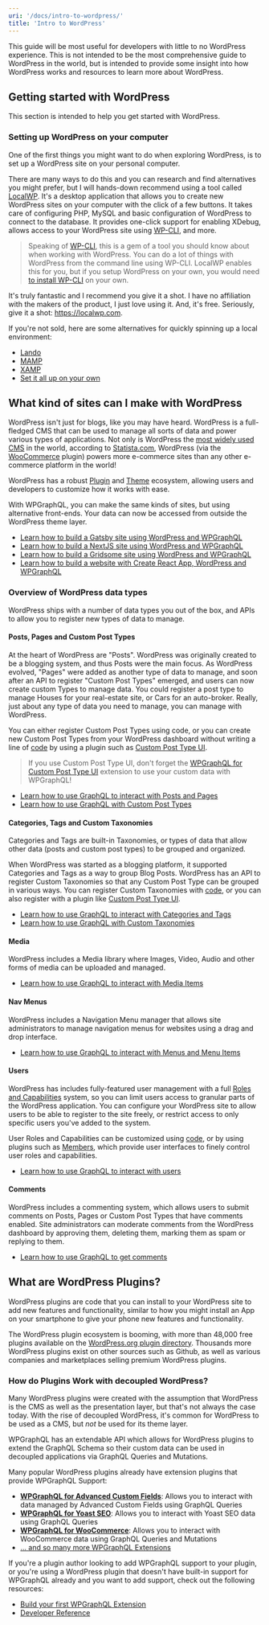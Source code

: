 ```yaml
---
uri: '/docs/intro-to-wordpress/'
title: 'Intro to WordPress'
---
```


This guide will be most useful for developers with little to no WordPress experience. This is not intended to be the most comprehensive guide to WordPress in the world, but is intended to provide some insight into how WordPress works and resources to learn more about WordPress.

## Getting started with WordPress

This section is intended to help you get started with WordPress.

### Setting up WordPress on your computer

One of the first things you might want to do when exploring WordPress, is to set up a WordPress site on your personal computer.

There are many ways to do this and you can research and find alternatives you might prefer, but I will hands-down recommend using a tool called [LocalWP](https://localwp.com/). It's a desktop application that allows you to create new WordPress sites on your computer with the click of a few buttons. It takes care of configuring PHP, MySQL and basic configuration of WordPress to connect to the database. It provides one-click support for enabling XDebug, allows access to your WordPress site using [WP-CLI](https://wp-cli.org/), and more.

> Speaking of [WP-CLI](https://wp-cli.org/), this is a gem of a tool you should know about when working with WordPress. You can do a lot of things with WordPress from the command line using WP-CLI. LocalWP enables this for you, but if you setup WordPress on your own, you would need [to install WP-CLI](https://wp-cli.org/#installing) on your own.

It's truly fantastic and I recommend you give it a shot. I have no affiliation with the makers of the product, I just love using it. And, it's free. Seriously, give it a shot: https://localwp.com.

If you're not sold, here are some alternatives for quickly spinning up a local environment:

- [Lando](https://docs.lando.dev/config/wordpress.html)
- [MAMP](https://codex.wordpress.org/Installing_WordPress_Locally_on_Your_Mac_With_MAMP)
- [XAMP](https://themeisle.com/blog/install-xampp-and-wordpress-locally/)
- [Set it all up on your own](https://coolestguidesontheplanet.com/fastest-way-to-install-wordpress-on-osx-10-6/)

## What kind of sites can I make with WordPress

WordPress isn't just for blogs, like you may have heard. WordPress is a full-fledged CMS that can be used to manage all sorts of data and power various types of applications. Not only is WordPress the [most widely used CMS](https://w3techs.com/technologies/history_overview/content_management) in the world, according to [Statista.com](https://www.statista.com/statistics/710207/worldwide-ecommerce-platforms-market-share/#:~:text=WooCommerce%20was%20the%20worldwide%20leading,market%20share%20of%2028.24%20percent.), WordPress (via the [WooCommerce](https://woocommerce.com/) plugin) powers more e-commerce sites than any other e-commerce platform in the world!

WordPress has a robust [Plugin](https://wordpress.org/plugins/) and [Theme](https://wordpress.org/theme) ecosystem, allowing users and developers to customize how it works with ease.

With WPGraphQL, you can make the same kinds of sites, but using alternative front-ends. Your data can now be accessed from outside the WordPress theme layer.

- [Learn how to build a Gatsby site using WordPress and WPGraphQL](https://codeytek.com/using-gatsby-source-wordpress-experimental-to-create-gatsby-site/)
- [Learn how to build a NextJS site using WordPress and WPGraphQL](https://dev.to/kendalmintcode/configuring-wordpress-as-a-headless-cms-with-next-js-3p1o)
- [Learn how to build a Gridsome site using WordPress and WPGraphQL](https://cunisinc.com/creating-websites-fast-with-vue-js-and-gridsome/)
- [Learn how to build a website with Create React App, WordPress and WPGraphQL](/2019/01/10/build-an-app-using-react-and-the-graphql-plugin-for-wordpress-in-15mins/)

### Overview of WordPress data types

WordPress ships with a number of data types you out of the box, and APIs to allow you to register new types of data to manage.

#### Posts, Pages and Custom Post Types

At the heart of WordPress are "Posts". WordPress was originally created to be a blogging system, and thus Posts were the main focus. As WordPress evolved, "Pages" were added as another type of data to manage, and soon after an API to register "Custom Post Types" emerged, and users can now create custom Types to manage data. You could register a post type to manage Houses for your real-estate site, or Cars for an auto-broker. Really, just about any type of data you need to manage, you can manage with WordPress.

You can either register Custom Post Types using code, or you can create new Custom Post Types from your WordPress dashboard without writing a line of [code](https://developer.wordpress.org/reference/functions/register_post_type/) by using a plugin such as [Custom Post Type UI](https://wordpress.org/plugins/custom-post-type-ui/).

> If you use Custom Post Type UI, don't forget the [WPGraphQL for Custom Post Type UI](https://github.com/wp-graphql/wp-graphql-custom-post-type-ui) extension to use your custom data with WPGraphQL!

- [Learn how to use GraphQL to interact with Posts and Pages](/docs/posts-and-pages/)
- [Learn how to use GraphQL with Custom Post Types](/docs/custom-post-types/)

#### Categories, Tags and Custom Taxonomies

Categories and Tags are built-in Taxonomies, or types of data that allow other data (posts and custom post types) to be grouped and organized.

When WordPress was started as a blogging platform, it supported Categories and Tags as a way to group Blog Posts. WordPress has an API to register Custom Taxonomies so that any Custom Post Type can be grouped in various ways. You can register Custom Taxonomies with [code](https://developer.wordpress.org/reference/functions/register_taxonomy/), or you can also register with a plugin like [Custom Post Type UI](https://wordpress.org/plugins/custom-post-type-ui/).

- [Learn how to use GraphQL to interact with Categories and Tags](/docs/categories-and-tags/)
- [Learn how to use GraphQL with Custom Taxonomies](/docs/custom-taxonomies/)

#### Media

WordPress includes a Media library where Images, Video, Audio and other forms of media can be uploaded and managed.

- [Learn how to use GraphQL to interact with Media Items](/docs/media/)

#### Nav Menus

WordPress includes a Navigation Menu manager that allows site administrators to manage navigation menus for websites using a drag and drop interface.

- [Learn how to use GraphQL to interact with Menus and Menu Items](/docs/menus/)

#### Users

WordPress has includes fully-featured user management with a full [Roles and Capabilities](https://wordpress.org/support/article/roles-and-capabilities/) system, so you can limit users access to granular parts of the WordPress application. You can configure your WordPress site to allow users to be able to register to the site freely, or restrict access to only specific users you've added to the system.

User Roles and Capabilities can be customized using [code](https://developer.wordpress.org/reference/functions/add_role/), or by using plugins such as [Members](https://wordpress.org/plugins/members/), which provide user interfaces to finely control user roles and capabilities.

- [Learn how to use GraphQL to interact with users](/docs/users/)

#### Comments

WordPress includes a commenting system, which allows users to submit comments on Posts, Pages or Custom Post Types that have comments enabled. Site administrators can moderate comments from the WordPress dashboard by approving them, deleting them, marking them as spam or replying to them.

- [Learn how to use GraphQL to get comments](/docs/comments/)

## What are WordPress Plugins?

WordPress plugins are code that you can install to your WordPress site to add new features and functionality, similar to how you might install an App on your smartphone to give your phone new features and functionality.

The WordPress plugin ecosystem is booming, with more than 48,000 free plugins available on the [WordPress.org plugin directory](https://wordpress.org/plugins/). Thousands more WordPress plugins exist on other sources such as Github, as well as various companies and marketplaces selling premium WordPress plugins.

### How do Plugins Work with decoupled WordPress?

Many WordPress plugins were created with the assumption that WordPress is the CMS as well as the presentation layer, but that's not always the case today. With the rise of decoupled WordPress, it's common for WordPress to be used as a CMS, but _not_ be used for its theme layer.

WPGraphQL has an extendable API which allows for WordPress plugins to extend the GraphQL Schema so their custom data can be used in decoupled applications via GraphQL Queries and Mutations.

Many popular WordPress plugins already have extension plugins that provide WPGraphQL Support:

- **[WPGraphQL for Advanced Custom Fields](/extenstion-plugins/wpgraphql-for-advanced-custom-fields/)**: Allows you to interact with data managed by Advanced Custom Fields using GraphQL Queries
- **[WPGraphQL for Yoast SEO](/extenstion-plugins/wpgraphql-for-yoast-seo/)**: Allows you to interact with Yoast SEO data using GraphQL Queries
- **[WPGraphQL for WooCommerce](/extenstion-plugins/wpgraphql-for-woocommerce/)**: Allows you to interact with WooCommerce data using GraphQL Queries and Mutations
- [... and so many more WPGraphQL Extensions](/extensions)

If you're a plugin author looking to add WPGraphQL support to your plugin, or you're using a WordPress plugin that doesn't have built-in support for WPGraphQL already and you want to add support, check out the following resources:

- [Build your first WPGraphQL Extension](/docs/build-your-first-wpgraphql-extension/)
- [Developer Reference](/developer-reference)
